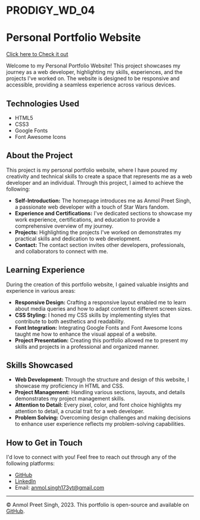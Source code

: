 # PRODIGY_WD_04

# Personal Portfolio Website

[Click here to Check it out ](https://anmolsingh173.github.io/PRODIGY_WD_04/)

Welcome to my Personal Portfolio Website! This project showcases my journey as a web developer, highlighting my skills, experiences, and the projects I've worked on. The website is designed to be responsive and accessible, providing a seamless experience across various devices.

## Technologies Used

- HTML5
- CSS3
- Google Fonts
- Font Awesome Icons

## About the Project

This project is my personal portfolio website, where I have poured my creativity and technical skills to create a space that represents me as a web developer and an individual. Through this project, I aimed to achieve the following:

- **Self-Introduction:** The homepage introduces me as Anmol Preet Singh, a passionate web developer with a touch of Star Wars fandom.
- **Experience and Certifications:** I've dedicated sections to showcase my work experience, certifications, and education to provide a comprehensive overview of my journey.
- **Projects:** Highlighting the projects I've worked on demonstrates my practical skills and dedication to web development.
- **Contact:** The contact section invites other developers, professionals, and collaborators to connect with me.

## Learning Experience

During the creation of this portfolio website, I gained valuable insights and experience in various areas:

- **Responsive Design:** Crafting a responsive layout enabled me to learn about media queries and how to adapt content to different screen sizes.
- **CSS Styling:** I honed my CSS skills by implementing styles that contribute to both aesthetics and readability.
- **Font Integration:** Integrating Google Fonts and Font Awesome Icons taught me how to enhance the visual appeal of a website.
- **Project Presentation:** Creating this portfolio allowed me to present my skills and projects in a professional and organized manner.

## Skills Showcased

- **Web Development:** Through the structure and design of this website, I showcase my proficiency in HTML and CSS.
- **Project Management:** Handling various sections, layouts, and details demonstrates my project management skills.
- **Attention to Detail:** Every pixel, color, and font choice highlights my attention to detail, a crucial trait for a web developer.
- **Problem Solving:** Overcoming design challenges and making decisions to enhance user experience reflects my problem-solving capabilities.

## How to Get in Touch

I'd love to connect with you! Feel free to reach out through any of the following platforms:

- [GitHub](https://github.com/AnmolSingh173)
- [LinkedIn](https://www.linkedin.com/in/anmol-preet-singh-b17058249/)
- Email: [anmol.singh173yt@gmail.com](mailto:anmol.singh173yt@gmail.com)


---

© Anmol Preet Singh, 2023. This portfolio is open-source and available on [GitHub](https://github.com/AnmolSingh173/Your-Portfolio-Repo).
